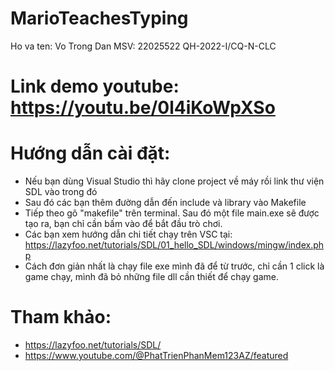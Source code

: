 # MarioTeachesTyping
Ho va ten: Vo Trong Dan
MSV: 22025522
QH-2022-I/CQ-N-CLC

# Link demo youtube: https://youtu.be/0l4iKoWpXSo

# Hướng dẫn cài đặt:
- Nếu bạn dùng Visual Studio thì hãy clone project về máy rồi link thư viện SDL vào trong đó
- Sau đó các bạn thêm đường dẫn đến include và library vào Makefile
- Tiếp theo gõ "makefile" trên terminal. Sau đó một file main.exe sẽ được tạo ra, bạn chỉ cần bấm vào để bắt đầu trò chơi.
- Các bạn xem hướng dẫn chi tiết chạy trên VSC tại: https://lazyfoo.net/tutorials/SDL/01_hello_SDL/windows/mingw/index.php
- Cách đơn giản nhất là chạy file exe mình đã để từ trước, chỉ cần 1 click là game chạy, mình đã bỏ những file dll cần thiết để chạy game.

# Tham khảo:
- https://lazyfoo.net/tutorials/SDL/
- https://www.youtube.com/@PhatTrienPhanMem123AZ/featured
